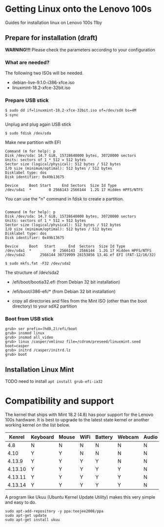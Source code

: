 # Getting Linux onto the Lenovo 100s

Guides for installation linux on Lenovo 100s 11by

## Prepare for installation (draft)

**WARNING!!!** Please check the parameters according to your configuration

### What are needed?

The following two ISOs will be needed.

- debian-live-9.1.0-i386-xfce.iso 
- linuxmint-18.2-xfce-32bit.iso

### Prepare USB stick

```sh
$ sudo dd if=linuxmint-18.2-xfce-32bit.iso of=/dev/sdX bs=4M
$ sync
```
Unplug and plug again USB stick

```
$ sudo fdisk /dev/sda
```
Make new partition with EFI
```
Command (m for help): p
Disk /dev/sda: 14.7 GiB, 15728640000 bytes, 30720000 sectors
Units: sectors of 1 * 512 = 512 bytes
Sector size (logical/physical): 512 bytes / 512 bytes
I/O size (minimum/optimal): 512 bytes / 512 bytes
Disklabel type: dos
Disk identifier: 0x49b13675

Device     Boot Start     End Sectors  Size Id Type
/dev/sda1  *        0 2566143 2566144  1.2G 17 Hidden HPFS/NTFS
```
You can use the "n" command in fdisk to create a partition.

```

Command (m for help): p
Disk /dev/sda: 14.7 GiB, 15728640000 bytes, 30720000 sectors
Units: sectors of 1 * 512 = 512 bytes
Sector size (logical/physical): 512 bytes / 512 bytes
I/O size (minimum/optimal): 512 bytes / 512 bytes
Disklabel type: dos
Disk identifier: 0x49b13675

Device     Boot   Start      End  Sectors  Size Id Type
/dev/sda1  *          0  2566143  2566144  1.2G 17 Hidden HPFS/NTFS
/dev/sda2       2566144 30719999 28153856 13.4G ef EFI (FAT-12/16/32)
```

```
$ sudo mkfs.fat -F32 /dev/sda2
```

The structure of /dev/sda2
- /efi/boot/bootia32.efi (from Debian 32 bit installation)
- /efi/boot/i386-efi/* (from Debian 32 bit installation)

- copy all directories and files from the Mint ISO (other than the boot directory) to your sdX2 partition


### Boot from USB stick

```
grub> ser prefix=(hd0,2)/efi/boot
grub> insmod linux
grub> insmod all_video
grub> linux /casper/vmlinuz file=/cdrom/preseed/linuxmint.seed boot=casper 
grub> initrd /casper/initrd.lz
grub> boot
```

## Installation Linux Mint

TODO need to install `apt install grub-efi-ia32`

# Compatibility and support

The kernel that ships with Mint 18.2 (4.8) has poor support for the Lenovo 100s hardware. It is best to upgrade to the latest state kernel or another working kernel on the list below.

| Kenrel  | Keyboard | Mouse | WiFi | Battery | Webcam | Audio |
| ------- | -------- | ----- | ---- | ------- | ------ | ----- |
| 4.8     | N        | N     | N    | N       | N      | N     |
| 4.10    | Y        | Y     | N    | N       | N      | N     |
| 4.13.9  | Y        | Y     | Y    | Y       | N      | N     |
| 4.13.10 | Y        | Y     | Y    | Y       | Y      | N     |
| 4.13.11 | Y        | Y     | Y    | Y       | Y      | N     |
| 4.13.14 | Y        | Y     | Y    | Y       | Y      | N     |

A program like Ukuu (Ubuntu Kernel Update Utility) makes this very simple and easy to do.

```
sudo apt-add-repository -y ppa:teejee2008/ppa
sudo apt-get update
sudo apt-get install ukuu
```

